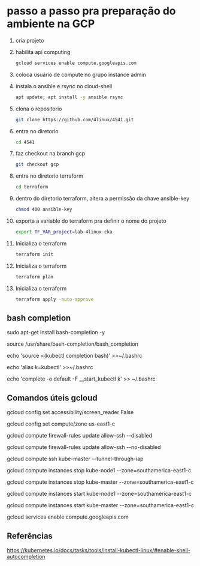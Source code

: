 # passo a passo pra preparação do ambiente na GCP

1. cria projeto
1. habilita api computing

    ```sh
    gcloud services enable compute.googleapis.com
    ```

1. coloca usuário de compute no grupo instance admin
1. instala o ansible e rsync no cloud-shell

    ```sh
    apt update; apt install -y ansible rsync
    ```

1. clona o repositorio

    ```sh
    git clone https://github.com/4linux/4541.git
    ```

1. entra no diretorio

    ```sh
    cd 4541
    ```

1. faz checkout na branch gcp

    ```sh
    git checkout gcp
    ```

1. entra no diretorio terraform

    ```sh
    cd terraform
    ```

1. dentro do diretorio terraform, altera a permissão da chave ansible-key

    ```sh
    chmod 400 ansible-key
    ```

1. exporta a variable do terraform pra definir o nome do projeto

    ```sh
    export TF_VAR_project=lab-4linux-cka
    ```

1. Inicializa o terraform

    ```sh
    terraform init
    ```


1. Inicializa o terraform

    ```sh
    terraform plan
    ```

1. Inicializa o terraform

    ```sh
    terraform apply -auto-approve

    ```

## bash completion

sudo apt-get install bash-completion -y

source /usr/share/bash-completion/bash_completion

echo 'source <(kubectl completion bash)' >>~/.bashrc

echo 'alias k=kubectl' >>~/.bashrc

echo 'complete -o default -F __start_kubectl k' >> ~/.bashrc

## Comandos úteis gcloud

gcloud config set accessibility/screen_reader False

gcloud config set compute/zone us-east1-c

gcloud compute firewall-rules update allow-ssh --disabled

gcloud compute firewall-rules update allow-ssh --no-disabled

gcloud compute ssh kube-master --tunnel-through-iap

gcloud compute instances stop kube-node1 --zone=southamerica-east1-c

gcloud compute instances stop kube-master --zone=southamerica-east1-c

gcloud compute instances start kube-node1 --zone=southamerica-east1-c

gcloud compute instances start kube-master --zone=southamerica-east1-c 

gcloud services enable compute.googleapis.com

## Referências

https://kubernetes.io/docs/tasks/tools/install-kubectl-linux/#enable-shell-autocompletion